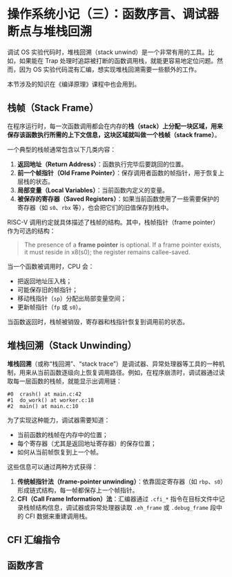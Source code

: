 # 操作系统小记（三）：函数序言、调试器断点与堆栈回溯

调试 OS 实验代码时，堆栈回溯（stack unwind）是一个非常有用的工具。比如，如果能在 Trap 处理时追踪被打断的函数调用栈，就能更容易地定位问题。然而，因为 OS 实验代码混有汇编，想实现堆栈回溯需要一些额外的工作。

本节涉及的知识在《编译原理》课程中也会用到。

## 栈帧（Stack Frame）

在程序运行时，每一次函数调用都会在内存的**栈（stack）**上分配一块区域，用来保存该函数执行所需的上下文信息，这块区域就叫做一个**栈帧（stack frame）**。

一个典型的栈帧通常包含以下几类内容：

1. **返回地址（Return Address）**：函数执行完毕后要跳回的位置。
2. **前一个帧指针（Old Frame Pointer）**：保存调用者函数的帧指针，用于恢复上层栈的状态。
3. **局部变量（Local Variables）**：当前函数内定义的变量。
4. **被保存的寄存器（Saved Registers）**：如果当前函数使用了一些需要保护的寄存器（如 `s0`、`rbx` 等），也会把它们的旧值保存到栈中。

RISC-V 调用约定就具体描述了栈帧的结构。其中，栈帧指针（frame pointer）作为可选的结构：

> The presence of a **frame pointer** is optional. If a frame pointer exists, it must reside in x8(s0); the register remains callee-saved.

当一个函数被调用时，CPU 会：

- 把返回地址压入栈；
- 可能保存旧的帧指针；
- 移动栈指针（`sp`）分配出局部变量空间；
- 更新帧指针（`fp` 或 `s0`）。

当函数返回时，栈帧被销毁，寄存器和栈指针恢复到调用前的状态。

## 堆栈回溯（Stack Unwinding）

**堆栈回溯**（或称“栈回溯”、“stack trace”）是调试器、异常处理器等工具的一种机制，用来从当前函数逐级向上恢复调用路径。例如，在程序崩溃时，调试器通过读取每一层函数的栈帧，就能显示出调用链：

```text
#0  crash() at main.c:42
#1  do_work() at worker.c:18
#2  main() at main.c:10
```

为了实现这种能力，调试器需要知道：

- 当前函数的栈帧在内存中的位置；
- 每个寄存器（尤其是返回地址寄存器）的保存位置；
- 如何从当前帧恢复到上一个帧。

这些信息可以通过两种方式获得：

1. **传统帧指针法（frame-pointer unwinding）**：依靠固定寄存器（如 `rbp`、`s0`）形成链式结构，每一帧都保存上一个帧指针。
2. **CFI（Call Frame Information）法**：汇编器通过 `.cfi_*` 指令在目标文件中记录栈帧结构信息，调试器或异常处理器读取 `.eh_frame` 或 `.debug_frame` 段中的 CFI 数据来重建调用栈。

## CFI 汇编指令


## 函数序言

